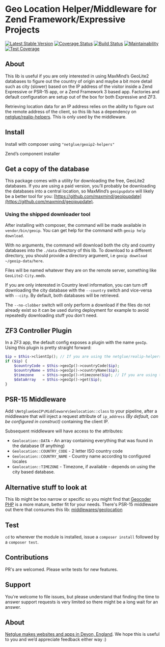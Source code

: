 # Geo Location Helper/Middleware for Zend Framework/Expressive Projects

[![Latest Stable Version](https://poser.pugx.org/netglue/geoip2-helpers/version)](https://packagist.org/packages/netglue/geoip2-helpers)
[![Coverage Status](https://coveralls.io/repos/github/netglue/GeoIP-Helper/badge.svg)](https://coveralls.io/github/netglue/GeoIP-Helper)
[![Build Status](https://travis-ci.org/netglue/GeoIP-Helper.svg?branch=master)](https://travis-ci.org/netglue/GeoIP-Helper)
[![Maintainability](https://api.codeclimate.com/v1/badges/51974dc4cfd63d62f5f3/maintainability)](https://codeclimate.com/github/netglue/GeoIP-Helper/maintainability)
[![Test Coverage](https://api.codeclimate.com/v1/badges/51974dc4cfd63d62f5f3/test_coverage)](https://codeclimate.com/github/netglue/GeoIP-Helper/test_coverage)

## About

This lib is useful if you are only interested in using MaxMind’s GeoLite2 databases to figure out the country of origin
and maybe a bit more detail such as city (slower) based on the IP address of the visitor inside a Zend Expressive or PSR-15 app,
or a Zend Framework 3 based app. Factories and default configuration are setup out of the box for both Expressive and ZF3.

Retrieving location data for an IP address relies on the ability to figure out the remote address of the client, so this
lib has a dependency on [netglue/realip-helpers](https://github.com/netglue/RealIP-Helpers). This is only used by the middleware.

## Install

Install with composer using `"netglue/geoip2-helpers"`

Zend’s component installer

## Get a copy of the database

This package comes with a utility for downloading the free, GeoLite2 databases. If you are using a paid version, you’ll
probably be downloading the databases into a central location, so MaxMind’s `geoipupdate` will likely be a better tool
for you: [https://github.com/maxmind/geoipupdate](https://github.com/maxmind/geoipupdate).

### Using the shipped downloader tool

After installing with composer, the command will be made available in `vendor/bin/geoip`. You can get help for the 
command with `geoip help download`.

With no arguments, the command will download both the city and country databases into the `./data` directory of this lib.
To download to a different directory, you should provide a directory argument, i.e `geoip download ~/geoip-data/here`.

Files will be named whatever they are on the remote server, something like `GeoLite2-City.mmdb`.

If you are only interested in Country level information, you can turn off downloading the city database with the `--country`
switch and vice-versa with `--city`. By default, both databases will be retrieved.

The `--no-clobber` switch will only perform a download if the files do not already exist so it can be used during deployment
for example to avoid repeatedly downloading stuff you don't need.

## ZF3 Controller Plugin

In a ZF3 app, the default config exposes a plugin with the name `geoIp`. Using this plugin is pretty straight forward:

```php
$ip = $this->clientIp(); // If you are using the netglue/realip-helpers dependency
if ($ip) {
    $countryCode = $this->geoIp()->countryCode($ip);
    $countryName = $this->geoIp()->countryName($ip);
    $timezone    = $this->geoIp()->timezone($ip); // If you are using the City Database
    $dataArray   = $this->geoIp()->get($ip);
}
```

## PSR-15 Middleware

Add `\NetglueGeoIP\Middleware\Geolocation::class` to your pipeline, after a middleware that will inject a request attribute
of `ip_address` _(By default, can be configured in construct)_ containing the client IP.

Subsequent middleware will have access to the attributes:

* `Geolocation::DATA` - An array containing everything that was found in the database (If anything)
* `Geolocation::COUNTRY_CODE` - 2 letter ISO country code
* `Geolocation::COUNTRY_NAME` - Country name according to configured locales
* `Geolocation::TIMEZONE` - Timezone, if available - depends on using the city based database.

## Alternative stuff to look at

This lib might be too narrow or specific so you might find that [Geocoder PHP](http://geocoder-php.org) is a more mature,
better fit for your needs. There's PSR-15 middleware out there that consumes this lib:
[middlewares/geolocation](https://github.com/middlewares/geolocation)

## Test

`cd` to wherever the module is installed, issue a `composer install` followed by a `composer test`.

## Contributions

PR's are welcomed. Please write tests for new features.

## Support

You're welcome to file issues, but please understand that finding the time to answer support requests is very limited
so there might be a long wait for an answer.


## About

[Netglue makes websites and apps in Devon, England](https://netglue.uk).
We hope this is useful to you and we’d appreciate feedback either way :)

